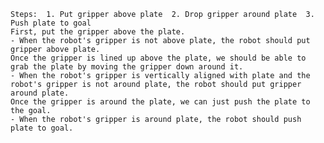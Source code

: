 
    Steps:  1. Put gripper above plate  2. Drop gripper around plate  3. Push plate to goal
    First, put the gripper above the plate.
    - When the robot's gripper is not above plate, the robot should put gripper above plate.
    Once the gripper is lined up above the plate, we should be able to grab the plate by moving the gripper down around it.
    - When the robot's gripper is vertically aligned with plate and the robot's gripper is not around plate, the robot should put gripper around plate. 
    Once the gripper is around the plate, we can just push the plate to the goal.
    - When the robot's gripper is around plate, the robot should push plate to goal.